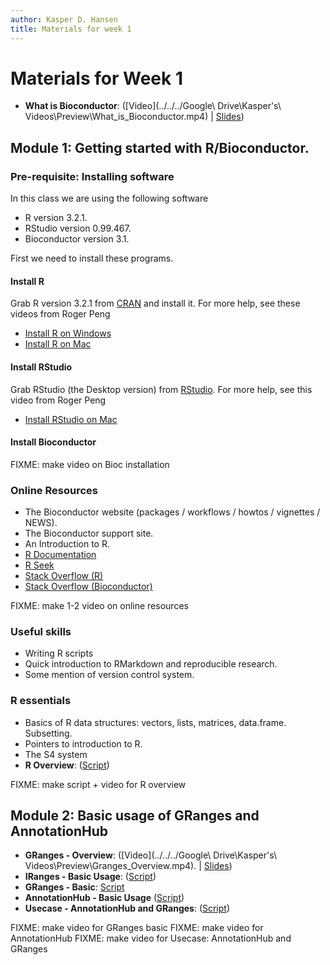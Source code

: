 ```yaml
---
author: Kasper D. Hansen
title: Materials for week 1
---
```


# Materials for Week 1

- **What is Bioconductor**: ([Video](../../../Google\ Drive\Kasper\'s\ Videos\Preview\What_is_Bioconductor.mp4) |
[Slides](https://docs.google.com/presentation/d/1rPKLk9tTfoLkRl-PyaboJ4wHTsLhmm2ukBRxOmJg4Kk/edit?usp=sharing))

## Module 1: Getting started with R/Bioconductor.

### Pre-requisite: Installing software

In this class we are using the following software

- R version 3.2.1.
- RStudio version 0.99.467.
- Bioconductor version 3.1.

First we need to install these programs.

#### Install R

Grab R version 3.2.1 from [CRAN](https://cran.r-project.org/) and install it.  For more help, see these videos from Roger Peng

- [Install R on Windows](https://youtu.be/Ohnk9hcxf9M)
- [Install R on Mac](https://youtu.be/uxuuWXU-7UQ)

#### Install RStudio

Grab RStudio (the Desktop version) from [RStudio](https://www.rstudio.org).  For more help, see this video from Roger Peng

- [Install RStudio on Mac](https://youtu.be/bM7Sfz-LADM)

#### Install Bioconductor

FIXME: make video on Bioc installation


### Online Resources

- The Bioconductor website (packages / workflows / howtos / vignettes / NEWS). 
- The Bioconductor support site.
- An Introduction to R.
- [R Documentation](http://www.rdocumentation.org/)
- [R Seek](http://rseek.org)
- [Stack Overflow (R)](http://stackoverflow.com/questions/tagged/r)
- [Stack Overflow (Bioconductor)](http://stackoverflow.com/questions/tagged/bioconductor)

FIXME: make 1-2 video on online resources

### Useful skills

- Writing R scripts
- Quick introduction to RMarkdown and reproducible research.
- Some mention of version control system.

### R essentials

- Basics of R data structures: vectors, lists, matrices, data.frame.  Subsetting.
- Pointers to introduction to R.
- The S4 system
- **R Overview**: ([Script](R_Overview.html))

FIXME: make script + video for R overview

## Module 2: Basic usage of GRanges and AnnotationHub

- **GRanges - Overview**:
([Video](../../../Google\ Drive\Kasper\'s\ Videos\Preview\Granges_Overview.mp4). |
[Slides](https://docs.google.com/presentation/d/1ETjUipnle-Ps7k8gFGvJIXJ85D_Vjs9qNxNk2KeeaAI/edit?usp=sharing))
- **IRanges - Basic Usage**:
([Script](IRanges_Basic.html))
- **GRanges - Basic**:
[Script](GRanges_Basic.html)
- **AnnotationHub - Basic Usage**
([Script](AnnotationHub.html))
- **Usecase - AnnotationHub and GRanges**:
([Script](Usecase_AnnotationHub_GRanges.html))


FIXME: make video for GRanges basic
FIXME: make video for AnnotationHub
FIXME: make video for Usecase: AnnotationHub and GRanges
